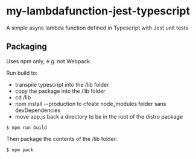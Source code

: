 # my-lambdafunction-jest-typescript
A simple async lambda function defined in Typescript with Jest unit tests

## Packaging

Uses npm only, e.g. not Webpack.

Run build to:
- transpile typescript into the /lib folder
- copy the package into the /lib folder
- cd /lib
- npm install --production to cfeate node_modules folder sans devDependencies
- move app.js back a directory to be in the root of the distro package
```
$ npm run build
```

Then package the contents of the /lib folder:
```
$ npm pack
``` 



